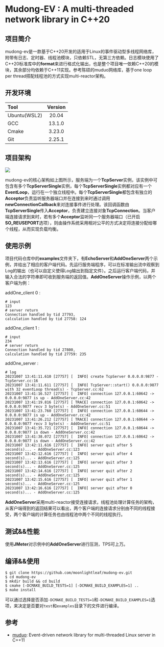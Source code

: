 # Mudong-EV : A multi-threaded network library in C++20

## 项目简介

mudong-ev是一款基于C++20开发的适用于Linux的事件驱动型多线程网络库，附带有日志、定时器、线程池模块，只依赖STL，无第三方依赖。日志模块使用了C++20标准库中的**format**来进行格式化输出，也是整个项目唯一依赖C++20的模块，其余部分均依赖于C++11实现。参考陈硕的muduo网络库，基于one loop per thread搭配线程池的方式实现multi-reactor架构。

## 开发环境

| Tool | Version |
| :---- | :------: |
| Ubuntu(WSL2) | 20.04 |
| GCC |  13.1.0 |
| Cmake | 3.23.0 |
| Git | 2.25.1 |

## 项目架构

![](https://cdn.statically.io/gh/moonlightleaf/pics@master/项目记录/ev架构.5xw73lsoobs0.webp)

mudong-ev的核心架构如上图所示，服务端为一个**TcpServer**实例，该实例中可包含有多个**TcpServerSingle**实例，每个**TcpServerSingle**实例都对应有一个**EventLoop**，运行在一个独立线程中。每个**TcpServerSingle**都包含有独立的**Acceptor**负责监听服务器端口并在连接到来时通过调用**newConnectionCallback**来对连接事件进行处理。该回调函数由**TcpServerSingle**传入**Acceptor**，负责建立连接对象**TcpConnection**。当客户端连接请求到来时，若有多个**Acceptor**监听同一个服务器端口（已开启**SO_REUSEPORT**选项），则由操作系统采用相对公平的方式决定将连接分配给哪个线程，从而实现负载均衡。

## 使用示例

项目代码仓库中的**examples**文件夹下，有**EchoServer**和**AddOneServer**两个示例，并给出了相应的客户端代码。先运行服务端程序，可以在标准输出流中观察到Log的输出（也可以自定义使得Log输出到指定文件）。之后运行客户端代码，并输入合法的字符串即可收到服务端的返回值。**AddOneServer**操作示例，以两个客户端为例：

addOne_client 0 :

```shell
# input
123
# server return
Connection handled by tid 27793, 
calculation handled by tid 27758: 124
```

addOne_client 1 :
```shell
# input
234
# server return
Connection handled by tid 27800, 
calculation handled by tid 27759: 235
```

addOne_server :
```shell
# log
20231007 13:41:11.610 [27757] [  INFO] create TcpServer 0.0.0.0:9877 - TcpServer.cc:16
20231007 13:41:11.611 [27757] [  INFO] TcpServer::start() 0.0.0.0:9877 with 32 eventLoop thread(s) - TcpServer.cc:62
20231007 13:41:16.527 [27757] [  INFO] connection 127.0.0.1:60642 -> 0.0.0.0:9877 is up - AddOneServer.cc:42
20231007 13:41:19.816 [27757] [ TRACE] connection 127.0.0.1:60642 -> 0.0.0.0:9877 recv 3 byte(s) - AddOneServer.cc:51
20231007 13:41:23.760 [27757] [  INFO] connection 127.0.0.1:60644 -> 0.0.0.0:9877 is up - AddOneServer.cc:42
20231007 13:41:26.212 [27757] [ TRACE] connection 127.0.0.1:60644 -> 0.0.0.0:9877 recv 3 byte(s) - AddOneServer.cc:51
20231007 13:41:35.721 [27757] [  INFO] connection 127.0.0.1:60644 -> 0.0.0.0:9877 is down - AddOneServer.cc:42
20231007 13:41:38.072 [27757] [  INFO] connection 127.0.0.1:60642 -> 0.0.0.0:9877 is down - AddOneServer.cc:42
20231007 13:42:11.616 [27757] [  INFO] server quit after 5 second(s)... - AddOneServer.cc:123
20231007 13:42:12.616 [27757] [  INFO] server quit after 4 second(s)... - AddOneServer.cc:125
20231007 13:42:13.616 [27757] [  INFO] server quit after 3 second(s)... - AddOneServer.cc:125
20231007 13:42:14.616 [27757] [  INFO] server quit after 2 second(s)... - AddOneServer.cc:125
20231007 13:42:15.616 [27757] [  INFO] server quit after 1 second(s)... - AddOneServer.cc:125
20231007 13:42:16.616 [27757] [  INFO] server quit after 0 second(s)... - AddOneServer.cc:125
```

**AddOneServer**采用multi-reactor接受连接请求，线程池处理计算任务的架构，从客户端得到的返回结果可以看出，两个客户端的连接请求分别由不同的线程接受，两个客户端的计算任务也由线程池中两个不同的线程执行。

## 测试&&性能

使用**JMeter**对示例中的**AddOneServer**进行压测，TPS可上万。

## 编译&&使用

```shell
$ git clone https://github.com/moonlightleaf/mudong-ev.git
$ cd mudong-ev
$ mkdir build && cd build
$ cmake [-DCMAKE_BUILD_TESTS=1] [-DCMAKE_BUILD_EXAMPLES=1] ..
$ make install
```

可以通过选择是否添加`-DCMAKE_BUILD_TESTS=1`和`-DCMAKE_BUILD_EXAMPLES=1`选项，来决定是否要对`test`和`examples`目录下的文件进行编译。

## 参考

- [muduo](https://github.com/chenshuo/muduo): Event-driven network library for multi-threaded Linux server in C++11